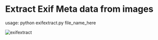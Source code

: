 # Extract Exif Meta data from images

usage: python exifextract.py file_name_here

![exifextract](https://github.com/user-attachments/assets/d0df2a93-3879-43b0-9426-b0e93acd94ed)
